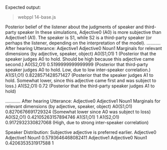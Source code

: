Expected output:

> webppl 14-base.js

Posterior belief of the listener about the judgments of speaker and third-party speaker
In these simulations, Adjective0 (A0) is more subjective than Adjective1 (A1).
The speaker is S1, while S2 is a third-party speaker (or perhaps the listener, depending on the interpretation of the model).
...........
After hearing Utterance:   Adjective1 Adjective0 Noun1
Marginals for relevant dimensions (by adjective, speaker, object)
A0(S1,O1)	1	 (Posterior that the speaker judges A0 to hold. Should be high because this adjective came second.)
A0(S2,O1)	0.5199999999999999	 (Posterior that third-party speaker judges A0 to hold. Low, due to low inter-speaker correlation.)
A1(S1,O1)	0.8228571428571427	 (Posterior that the speaker judges A1 to hold. Somewhat lower, since this adjective came first and was subject to loss.)
A1(S2,O1)	0.72	 (Posterior that the third-party speaker judges A1 to hold)

............
After hearing Utterance:   Adjective0 Adjective1 Noun1
Marginals for relevant dimensions (by adjective, speaker, object)
A0(S1,O1)	0.8270676691729324	 (Somewhat lower since A0 was subject to loss)
A0(S2,O1)	0.42105263157894746
A1(S1,O1)	1
A1(S2,O1)	0.9172932330827068	 (High, due to strong inter-speaker correlation)

Speaker Distribution: Subjective adjective is preferred earlier.
Adjective0 Adjective1 Noun1   0.5793646468082411
Adjective1 Adjective0 Noun1   0.4206353531917588
1

